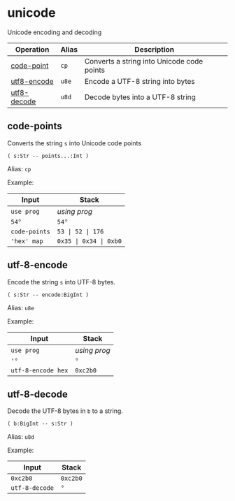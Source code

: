 # unicode

<!-- eval: use unicode -->

Unicode encoding and decoding

<!-- index -->

| Operation                    | Alias | Description
|------------------------------|-------|--------------
| [code-point](#code-point)    | `cp`  | Converts a string into Unicode code points
| [utf8-encode](#utf8-encode)  | `u8e` | Encode a UTF-8 string into bytes
| [utf8-decode](#utf8-decode)  | `u8d` | Decode bytes into a UTF-8 string


## code-points

Converts the string `s` into Unicode code points

    ( s:Str -- points...:Int )

Alias: `cp`

Example:

<!-- test: code-point -->

| Input             | Stack
|-------------------|------------------
| `use prog`        | *using prog*
| `54°`             | `54°`
| `code-points`     | `53 \| 52 \| 176`
| `'hex' map`       | `0x35 \| 0x34 \| 0xb0`

## utf-8-encode

Encode the string `s` into UTF-8 bytes.

    ( s:Str -- encode:BigInt )

Alias: `u8e`

Example:

<!-- test: encode -->

| Input             | Stack
|-------------------|------------------
| `use prog`         | *using prog*
| `'°`               | `°`
| `utf-8-encode hex` | `0xc2b0`


## utf-8-decode

Decode the UTF-8 bytes in `b` to a string.

    ( b:BigInt -- s:Str )

Alias: `u8d`

Example:

<!-- test: decode -->

| Input             | Stack
|-------------------|------------------
| `0xc2b0`          | `0xc2b0`
| `utf-8-decode`    | `°`

